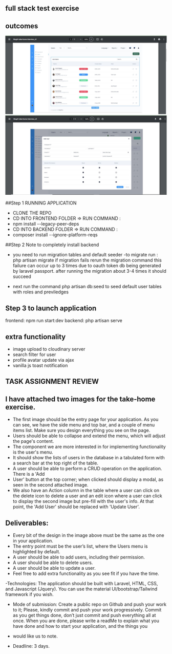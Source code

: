 ## full stack test exercise

## outcomes
<img src="screenshots/sample1.JPG" width="800"/>
<img src="screenshots/sample2.JPG" width="800"/>

##Step 1 RUNNING APPLICATION
- CLONE THE REPO
- CD INTO FRONTEND FOLDER => RUN COMMAND : 
-  npm install --legacy-peer-deps
- CD INTO BACKEND FOLDER => RUN COMMAND : 
-  composer install --ignore-platform-reqs

##Step 2 Note to completely install backend
- you need to run migration tables and default seeder
-to migrate run : php artisan migrate 
  if migration fails rerun the migration command
  this failure can occur up to 3 times due to oauth token db being generated by laravel passport. after running the migration about 3-4 times it should succeed

 - next run the command php artisan db:seed to seed default user tables with roles and previledges



## Step 3 to launch application
frontend: npm run start:dev
backend: php artisan serve

## extra functionality
 - image upload to cloudinary server
 - search filter for user
 - profile avatar update via ajax
 - vanilla js toast notification


## TASK ASSIGNMENT REVIEW 


## I have attached two images for the take-home exercise. 

- The first image should be the
entry page for your application. As you can see, we have the side menu and top bar,
and a couple of menu items list. Make sure you design everything you see on the page.
- Users should be able to collapse and extend the menu, which will adjust the page's
content. 
- The component we are more interested in for implementing functionality is the
user's menu. 
- It should show the lists of users in the database in a tabulated form with a
search bar at the top right of the table.
- A user should be able to perform a CRUD operation on the application. There is a 'Add
- User' button at the top corner; when clicked should display a modal, as seen in the
second attached image.
- We also have an Action column in the table where a user can click on the delete icon to
delete a user and an edit icon where a user can click to display the second image but
pre-fill with the user's info. At that point, the 'Add User' should be replaced with 'Update
User'.

## Deliverables:
- Every bit of the design in the image above must be the same as the one in your
application.
- The entry point must be the user’s list, where the Users menu is highlighted by
default.
- A user should be able to add users, including their permission.
- A user should be able to delete users.
- A user should be able to update a user.
- Feel free to add extra functionality as you see fit if you have the time.

-Technologies: The application should be built with Laravel, HTML, CSS, and Javascript
(Jquery). You can use the material UI/bootstrap/Tailwind framework if you wish.
- Mode of submission: Create a public repo on Github and push your work to it; Please,
kindly commit and push your work progressively. Commit as you get things done, don’t
just commit and push everything all at once. When you are done, please write a readMe
to explain what you have done and how to start your application, and the things you

- would like us to note.

- Deadline: 3 days.
